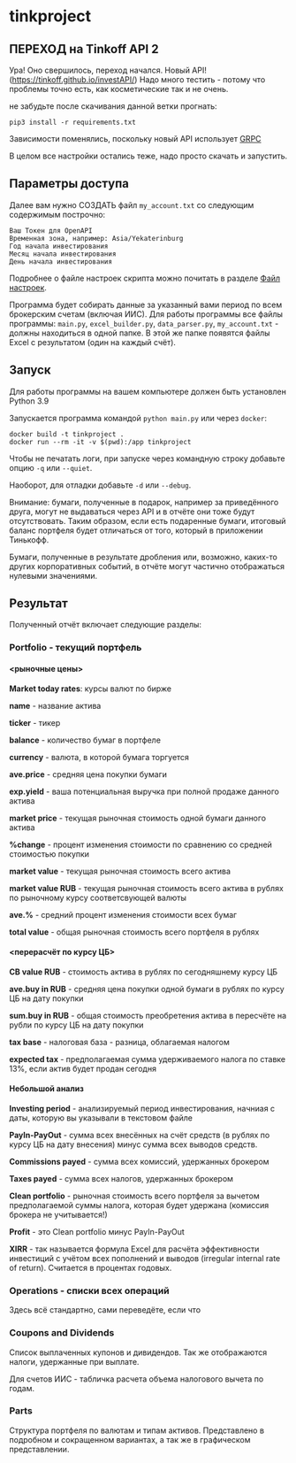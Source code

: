 # tinkproject

## ПЕРЕХОД на Tinkoff API 2
Ура! Оно свершилось, переход начался. Новый API! (https://tinkoff.github.io/investAPI/)
Надо много тестить - потому что проблемы точно есть, как косметические так и не очень.

не забудьте после скачивания данной ветки прогнать:
```
pip3 install -r requirements.txt 
```
Зависимости поменялись, поскольку новый API использует [GRPC](https://grpc.io)

В целом все настройки остались теже, надо просто скачать и запустить.

## Параметры доступа

Далее вам нужно СОЗДАТЬ файл `my_account.txt` со следующим содержимым построчно:

```text
Ваш Токен для OpenAPI
Временная зона, например: Asia/Yekaterinburg
Год начала инвестирования
Месяц начала инвестирования
День начала инвестирования
```

Подробнее о файле настроек скрипта можно почитать в разделе [Файл настроек](docs/configuration.md).

Программа будет собирать данные за указанный вами период по всем брокерским счетам (включая ИИС). Для работы программы все файлы программы: `main.py`, `excel_builder.py`, `data_parser.py`, `my_account.txt` - должны находиться в одной папке. В этой же папке появятся файлы Excel с результатом (один на каждый счёт).

## Запуск

Для работы программы на вашем компьютере должен быть установлен Python 3.9

Запускается программа командой `python main.py` или через `docker`:
```
docker build -t tinkproject .
docker run --rm -it -v $(pwd):/app tinkproject
```

Чтобы не печатать логи, при запуске через командную строку добавьте опцию `-q` или `--quiet`.

Наоборот, для отладки добавьте `-d` или `--debug`.

Внимание: бумаги, полученные в подарок, например за приведённого друга, могут не выдаваться через API и в отчёте они тоже будут отсутствовать. Таким образом, если есть подаренные бумаги, итоговый баланс портфеля будет отличаться от того, который в приложении Тинькофф.

Бумаги, полученные в результате дробления или, возможно, каких-то других корпоративных событий, в отчёте могут частично отображаться нулевыми значениями.

## Результат

Полученный отчёт включает следующие разделы:

### Portfolio - текущий портфель

#### <рыночные цены>

**Market today rates**: курсы валют по бирже

**name** - название актива

**ticker** - тикер

**balance** - количество бумаг в портфеле

**currency** - валюта, в которой бумага торгуется

**ave.price** - средняя цена покупки бумаги

**exp.yield** - ваша потенциальная выручка при полной продаже данного актива

**market price** - текущая рыночная стоимость одной бумаги данного актива

**%change** - процент изменения стоимости по сравнению со средней стоимостью покупки

**market value** - текущая рыночная стоимость всего актива

**market value RUB** - текущая рыночная стоимость всего актива в рублях по рыночному курсу соответсвующей валюты

**ave.%** - средний процент изменения стоимости всех бумаг

**total value** - общая рыночная стоимость всего портфеля в рублях

#### <перерасчёт по курсу ЦБ>

**CB value RUB** - стоимость актива в рублях по сегодняшнему курсу ЦБ

**ave.buy in RUB** - средняя цена покупки одной бумаги в рублях по курсу ЦБ на дату покупки

**sum.buy in RUB** - общая стоимость преобретения актива в пересчёте на рубли по курсу ЦБ на дату покупки

**tax base** - налоговая база - разница, облагаемая налогом

**expected tax** - предполагаемая сумма удерживаемого налога по ставке 13%, если актив будет продан сегодня

#### Небольшой анализ

**Investing period** - анализируемый период инвестирования, начниая с даты, которую вы указывали в текстовом файле

**PayIn-PayOut** - сумма всех внесённых на счёт средств (в рублях по курсу ЦБ на дату внесения) минус сумма всех выводов средств.

**Commissions payed** - сумма всех комиссий, удержанных брокером

**Taxes payed** - сумма всех налогов, удержанных брокером

**Clean portfolio** - рыночная стоимость всего портфеля за вычетом предполагаемой суммы налога, которая будет удержана (комиссия брокера не учитывается!)

**Profit** - это Clean portfolio минус PayIn-PayOut

**XIRR** - так называется формула Excel для расчёта эффективности инвестиций с учётом всех пополнений и выводов (irregular internal rate of return). Считается в процентах годовых.

### Operations - списки всех операций

Здесь всё стандартно, сами переведёте, если что

### Coupons and Dividends

Список выплаченных купонов и дивидендов. Так же отображаются налоги, удержанные при выплате.

Для счетов ИИС - табличка расчета объема налогового вычета по годам.

### Parts

Структура портфеля по валютам и типам активов. Представлено в подробном и сокращенном вариантах, а так же в графическом представлении.
